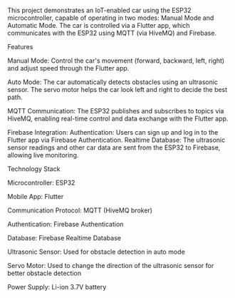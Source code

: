 This project demonstrates an IoT-enabled car using the ESP32 microcontroller, capable of operating in two modes: Manual Mode and Automatic Mode. The car is controlled via a Flutter app, which communicates with the ESP32 using MQTT (via HiveMQ) and Firebase.

Features

Manual Mode: Control the car's movement (forward, backward, left, right) and adjust speed through the Flutter app.

Auto Mode: The car automatically detects obstacles using an ultrasonic sensor. The servo motor helps the car look left and right to decide the best path.

MQTT Communication: The ESP32 publishes and subscribes to topics via HiveMQ, enabling real-time control and data exchange with the Flutter app.

Firebase Integration:
Authentication: Users can sign up and log in to the Flutter app via Firebase Authentication.
Realtime Database: The ultrasonic sensor readings and other car data are sent from the ESP32 to Firebase, allowing live monitoring.


Technology Stack

Microcontroller: ESP32

Mobile App: Flutter

Communication Protocol: MQTT (HiveMQ broker)

Authentication: Firebase Authentication

Database: Firebase Realtime Database

Ultrasonic Sensor: Used for obstacle detection in auto mode

Servo Motor: Used to change the direction of the ultrasonic sensor for better obstacle detection

Power Supply: Li-ion 3.7V battery
